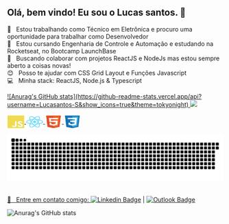 ## Olá, bem vindo! Eu sou o Lucas santos. 👋

:mag_right: &nbsp; Estou trabalhando como Técnico em Eletrônica e procuro uma oportunidade para trabalhar como Desenvolvedor 
 <br/> :rocket: &nbsp; Estou cursando Engenharia de Controle e Automação e estudando na Rocketseat, no Bootcamp LaunchBase 
 <br/> :purple_heart: &nbsp; Buscando colaborar com projetos ReactJS e NodeJs mas estou sempre aberto a coisas novas!
 <br/> :blush: &nbsp; Posso te ajudar com CSS Grid Layout e Funções Javascript
 <br/> :computer: &nbsp; Minha stack: ReactJS, Node.js  & Typescript
 
<div> 
  <a href="https://github.com/Lucasantos-S">
 ![Anurag's GitHub stats](https://github-readme-stats.vercel.app/api?username=Lucasantos-S&show_icons=true&theme=tokyonight)
  <img height="180em" src="https://github-readme-stats.vercel.app/api/top-langs/?username=Lucasantos-S&layout=compact&langs_count=16&theme=dracula"/>
</div>
<div style="display: inline_block"><br>
  <img align="center" alt="Lucas-Js" height="30" width="40" src="https://raw.githubusercontent.com/devicons/devicon/master/icons/javascript/javascript-plain.svg">
  <img align="center" alt="Lucas-React" height="30" width="40" src="https://raw.githubusercontent.com/devicons/devicon/master/icons/react/react-original.svg">
  <img align="center" alt="Lucas-HTML" height="30" width="40" src="https://raw.githubusercontent.com/devicons/devicon/master/icons/html5/html5-original.svg">
  <img align="center" alt="Lucas-CSS" height="30" width="40" src="https://raw.githubusercontent.com/devicons/devicon/master/icons/css3/css3-original.svg">
</div>

![Snake animation](https://github.com/Lucasantos-S/Lucasantos-S/blob/output/github-contribution-grid-snake.svg)




 <br/> :email: &nbsp; Entre em contato comigo: [![Linkedin Badge](https://img.shields.io/badge/-ThalesSantana-blue?style=flat-square&logo=Linkedin&logoColor=white&link=https://www.linkedin.com/in/thales-c-santana/)](https://www.linkedin.com/in/thales-c-santana/) 
| [![Outlook Badge](https://img.shields.io/badge/Outlook-ThalesSantana-blue)](mailto:thales.c.santana@outlook.com)

![Anurag's GitHub stats](https://github-readme-stats.vercel.app/api?username=Lucasantos-S&show_icons=true&theme=tokyonight)

